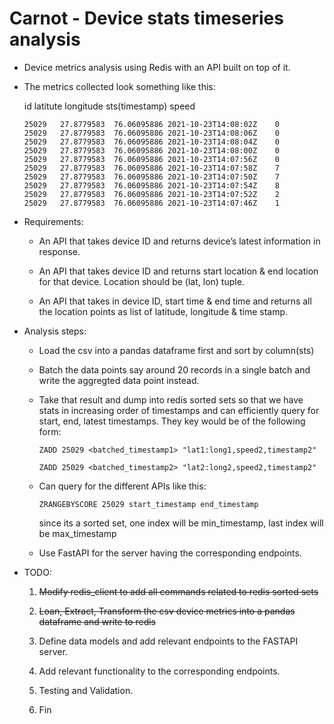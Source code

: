 # Carnot - Device stats timeseries analysis

* Device metrics analysis using Redis with an API built on top of it.

* The metrics collected look something like this:

    id      latitute    longitude   sts(timestamp)        speed
    ```
    25029   27.8779583  76.06095886 2021-10-23T14:08:02Z    0
    25029   27.8779583  76.06095886 2021-10-23T14:08:06Z    0
    25029   27.8779583  76.06095886 2021-10-23T14:08:04Z    0
    25029   27.8779583  76.06095886 2021-10-23T14:08:00Z    0
    25029   27.8779583  76.06095886 2021-10-23T14:07:56Z    0
    25029   27.8779583  76.06095886 2021-10-23T14:07:58Z    7
    25029   27.8779583  76.06095886 2021-10-23T14:07:50Z    7
    25029   27.8779583  76.06095886 2021-10-23T14:07:54Z    8
    25029   27.8779583  76.06095886 2021-10-23T14:07:52Z    2
    25029   27.8779583  76.06095886 2021-10-23T14:07:46Z    1
    ```

* Requirements:

    * An API that takes device ID and returns device’s latest information in response.

    * An API that takes device ID and returns start location & end location for that device.
        Location should be (lat, lon) tuple.
    
    * An API that takes in device ID, start time & end time and returns all the location
        points as list of latitude, longitude & time stamp.

* Analysis steps:

    * Load the csv into a pandas dataframe first and sort by column(sts)

    * Batch the data points say around 20 records in a single batch and write the aggregted data point instead.
    
    * Take that result and dump into redis sorted sets so that we have stats in increasing order of timestamps and can efficiently query for start, end, latest timestamps. They key would be of the following form:

        `ZADD 25029 <batched_timestamp1> "lat1:long1,speed2,timestamp2"`

        `ZADD 25029 <batched_timestamp2> "lat2:long2,speed2,timestamp2"`
    
    * Can query for the different APIs like this:

        `ZRANGEBYSCORE 25029 start_timestamp end_timestamp`

        since its a sorted set, one index will be min_timestamp, last index will be max_timestamp
    
    * Use FastAPI for the server having the corresponding endpoints.

* TODO:

    1. ~~Modify redis_client to add all commands related to redis sorted sets~~

    2. ~~Loan, Extract, Transform the csv device metrics into a pandas dataframe and write to redis~~

    3. Define data models and add relevant endpoints to the FASTAPI server.

    4. Add relevant functionality to the corresponding endpoints.

    5. Testing and Validation.

    6. Fin


